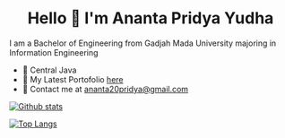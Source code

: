 <h1 align="center">Hello 👋 I'm Ananta Pridya Yudha </h1>

<p align='left'>I am a Bachelor of Engineering from Gadjah Mada University majoring in Information Engineering</p>

* 📌 Central Java
* 🚀 My Latest Portofolio [here](https://anantapridya.my.id)
* 📨 Contact me at [ananta20pridya@gmail.com](mailto:ananta20priya@gmail.com)

[![Github stats](https://github-readme-stats.vercel.app/api?username=anantapridya&show_icons=true&include_all_commits=true&theme=radical)](https://github.com/anantapridya/github-readme-stats)

[![Top Langs](https://github-readme-stats.vercel.app/api/top-langs/?username=anantapridya&layout=compact&theme=radical)](https://github.com/anantapridya/github-readme-stats)
